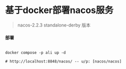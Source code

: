 # 基于docker部署nacos服务
> nacos-2.2.3 standalone-derby 版本

#### 部署
```shell

docker compose -p ali up -d 

# http://localhost:8848/nacos/ -- u/p: [nacos/nacos]

```
